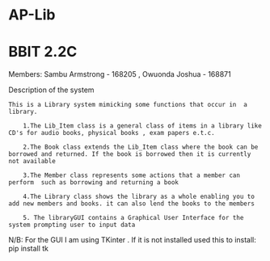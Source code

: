 # AP-Lib

# BBIT 2.2C
Members:
    Sambu Armstrong - 168205 ,
    Owuonda Joshua - 168871

Description of the system

    This is a Library system mimicking some functions that occur in  a library.

        1.The Lib_Item class is a general class of items in a library like CD's for audio books, physical books , exam papers e.t.c.

        2.The Book class extends the Lib_Item class where the book can be borrowed and returned. If the book is borrowed then it is currently not available

        3.The Member class represents some actions that a member can perform  such as borrowing and returning a book

        4.The Library class shows the library as a whole enabling you to add new members and books. it can also lend the books to the members

        5. The libraryGUI contains a Graphical User Interface for the system prompting user to input data 


N/B: For the GUI I am using TKinter . If it is not installed used this to install:  pip install tk



